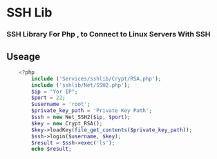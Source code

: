# SSH Lib
### SSH Library For Php , to Connect to Linux Servers With SSH

## Useage

```php
    <?php
        include ('Services/sshlib/Crypt/RSA.php');
        include ('sshlib/Net/SSH2.php');
        $ip = "Yor IP";
        $port = 22;
        $username = 'root';
        $private_key_path = 'Private Key Path';
        $ssh = new Net_SSH2($ip, $port);
        $key = new Crypt_RSA();
        $key->loadKey(file_get_contents($private_key_path));
        $ssh->login($username, $key);
        $result = $ssh->exec('ls');
        echo $result;
```
